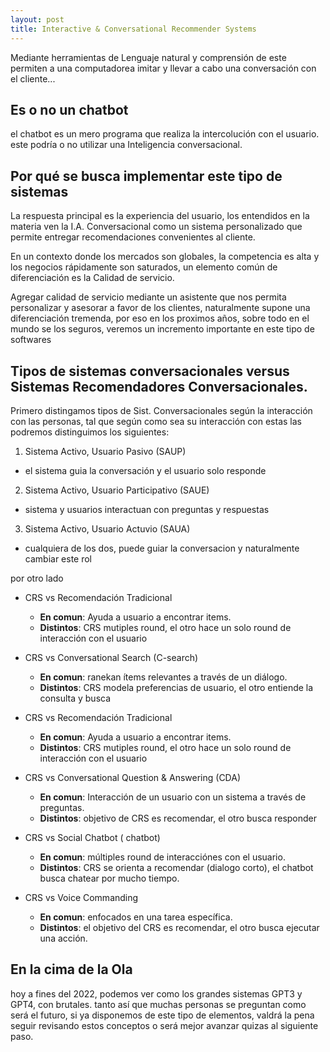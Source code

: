 ```yaml
---
layout: post
title: Interactive & Conversational Recommender Systems
---
```


Mediante herramientas de Lenguaje natural y comprensión de este permiten a una computadorea imitar y llevar a cabo una conversación con el cliente...

## Es o no un chatbot

el chatbot es un mero programa que realiza la intercolución con el usuario. este podría o no utilizar una Inteligencia conversacional.

## Por qué se busca implementar este tipo de sistemas

La respuesta principal es la experiencia del usuario, los entendidos en la materia ven la I.A. Conversacional como un sistema personalizado que permite entregar recomendaciones convenientes al cliente.

En un contexto donde los mercados son globales, la competencia es alta y los negocios rápidamente son saturados, un elemento común de diferenciación es la Calidad de servicio.

Agregar calidad de servicio mediante un asistente que nos permita personalizar y asesorar a favor de los clientes, naturalmente supone una diferenciación tremenda, por eso en los proximos años, sobre todo en el mundo se los seguros, veremos un incremento importante en este tipo de softwares

## Tipos de sistemas conversacionales versus Sistemas Recomendadores Conversacionales.

Primero distingamos tipos de Sist. Conversacionales según la interacción con las personas, tal que según como sea su interacción con estas las podremos distinguimos los siguientes:

1. Sistema Activo, Usuario Pasivo (SAUP)
  + el sistema guia la conversación y el usuario solo responde

2. Sistema Activo, Usuario Participativo (SAUE)
  + sistema y usuarios interactuan con preguntas y respuestas
  
3. Sistema Activo, Usuario Actuvio (SAUA)
  + cualquiera de los dos, puede guiar la conversacion y naturalmente cambiar este rol

por otro lado

+ CRS vs Recomendación Tradicional
  + **En comun**: Ayuda a usuario a encontrar items.
  + **Distintos**: CRS mutiples round, el otro hace un solo round de interacción con el usuario

+ CRS vs Conversational Search (C-search)
  + **En comun**: ranekan ítems relevantes a través de un diálogo.
  + **Distintos**: CRS modela preferencias de usuario, el otro entiende la consulta y busca

+ CRS vs Recomendación Tradicional
  + **En comun**: Ayuda a usuario a encontrar items.
  + **Distintos**: CRS mutiples round, el otro hace un solo round de interacción con el usuario

+ CRS vs Conversational Question & Answering (CDA)
  + **En comun**: Interacción de un usuario con un sistema a través de preguntas.
  + **Distintos**: objetivo de CRS es recomendar, el otro busca responder

+ CRS vs Social Chatbot ( chatbot)
  + **En comun**: múltiples round de interacciónes con el usuario.
  + **Distintos**: CRS se orienta a recomendar (dialogo corto), el chatbot busca chatear por mucho tiempo.

+ CRS vs Voice Commanding
  + **En comun**: enfocados en una tarea específica.
  + **Distintos**: el objetivo del CRS es recomendar, el otro busca ejecutar una acción.

## En la cima de la Ola

hoy a fines del 2022, podemos ver como los grandes sistemas GPT3 y GPT4, con brutales. tanto así que muchas personas se preguntan como será el futuro, si ya disponemos de este tipo de elementos, valdrá la pena seguir revisando estos conceptos o será mejor avanzar quizas al siguiente paso.


